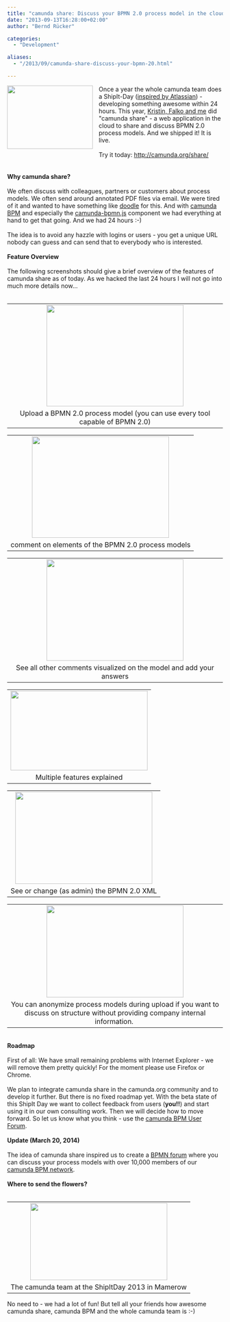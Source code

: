 ```yaml
---
title: "camunda share: Discuss your BPMN 2.0 process model in the cloud"
date: "2013-09-13T16:28:00+02:00"
author: "Bernd Rücker"

categories:
  - "Development"

aliases:
  - "/2013/09/camunda-share-discuss-your-bpmn-20.html"

---
```


<div class="separator" style="clear: both; text-align: center;">
<a href="http://1.bp.blogspot.com/-MvXUG5rgDhg/UjL8aVA19FI/AAAAAAAAAGc/LZzu6Ijyt9M/s1600/screenshot.png" imageanchor="1" style="clear: left; display: inline !important; float: left; margin-bottom: 1em; margin-right: 1em;"><img border="0" src="http://1.bp.blogspot.com/-MvXUG5rgDhg/UjL8aVA19FI/AAAAAAAAAGc/LZzu6Ijyt9M/s200/screenshot.png" height="148" width="200" /></a></div>
Once a year the whole camunda team does a ShipIt-Day (<a href="https://www.atlassian.com/de/company/about/shipit">inspired by Atlassian</a>) - developing something awesome within 24 hours. This year, <a href="http://camunda.org/community/team.html">Kristin, Falko and me</a> did "camunda share" - a web application in the cloud to share and discuss BPMN 2.0 process models. And we shipped it! It is live.<br />
<br />
Try it today: <a href="http://camunda.org/share/">http://camunda.org/share/</a><br />
<br />
<br />
<a name='more'></a><b>Why camunda share?</b><br />
<br />
We often discuss with colleagues, partners or customers about process models. We often send around annotated PDF files via email. We were tired of it and wanted to have something like&nbsp;<a href="http://doodle.com/" target="_blank">doodle</a>&nbsp;for this. And with <a href="http://www.camunda.org/">camunda BPM</a> and especially the <a href="https://github.com/camunda/camunda-bpmn.js/">camunda-bpmn.js</a> component we had everything at hand to get that going. And we had 24 hours :-)<br />
<br />
The idea is to avoid any hazzle with logins or users - you get a unique URL nobody can guess and can send that to everybody who is interested.<br />
<br />
<b>Feature Overview</b><br />
<b><br /></b>
The following screenshots should give a brief overview of the features of camunda share as of today. As we hacked the last 24 hours I will not go into much more details now...<br />
<div class="separator" style="clear: both; text-align: center;">
</div>
<br />
<table align="center" cellpadding="0" cellspacing="0" class="tr-caption-container" style="margin-left: auto; margin-right: auto; text-align: center;"><tbody>
<tr><td style="text-align: center;"><a href="http://1.bp.blogspot.com/-MvXUG5rgDhg/UjL8aVA19FI/AAAAAAAAAGc/LZzu6Ijyt9M/s1600/screenshot.png" imageanchor="1" style="margin-left: auto; margin-right: auto;"><img border="0" src="http://1.bp.blogspot.com/-MvXUG5rgDhg/UjL8aVA19FI/AAAAAAAAAGc/LZzu6Ijyt9M/s320/screenshot.png" height="237" width="320" /></a></td></tr>
<tr><td class="tr-caption" style="text-align: center;">Upload a BPMN 2.0 process model (you can use every tool capable of BPMN 2.0)</td></tr>
</tbody></table>
<table align="center" cellpadding="0" cellspacing="0" class="tr-caption-container" style="margin-left: auto; margin-right: auto; text-align: center;"><tbody>
<tr><td style="text-align: center;"><a href="http://4.bp.blogspot.com/-xW13-eZF8tw/UjL8XjzejzI/AAAAAAAAAGA/E_RDscUkrbo/s1600/addcomment.png" imageanchor="1" style="margin-left: auto; margin-right: auto;"><img border="0" src="http://4.bp.blogspot.com/-xW13-eZF8tw/UjL8XjzejzI/AAAAAAAAAGA/E_RDscUkrbo/s320/addcomment.png" height="237" width="320" /></a></td></tr>
<tr><td class="tr-caption" style="text-align: center;">comment on elements of the BPMN 2.0 process models</td></tr>
</tbody></table>
<table align="center" cellpadding="0" cellspacing="0" class="tr-caption-container" style="margin-left: auto; margin-right: auto; text-align: center;"><tbody>
<tr><td style="text-align: center;"><a href="http://1.bp.blogspot.com/-Y1S2nA11_lM/UjL8X1z37DI/AAAAAAAAAGI/A3Iw-Jmi3yc/s1600/addcomment2.png" imageanchor="1" style="margin-left: auto; margin-right: auto;"><img border="0" src="http://1.bp.blogspot.com/-Y1S2nA11_lM/UjL8X1z37DI/AAAAAAAAAGI/A3Iw-Jmi3yc/s320/addcomment2.png" height="237" width="320" /></a></td></tr>
<tr><td class="tr-caption" style="text-align: center;">See all other comments visualized on the model and add your answers</td></tr>
</tbody></table>
<table align="center" cellpadding="0" cellspacing="0" class="tr-caption-container" style="margin-left: auto; margin-right: auto; text-align: center;"><tbody>
<tr><td style="text-align: center;"><a href="http://3.bp.blogspot.com/-tfPUy1hx32A/UjMAoaLGmrI/AAAAAAAAAG4/RYAdIvE0Nw0/s1600/feature.png" imageanchor="1" style="margin-left: auto; margin-right: auto;"><img border="0" src="http://3.bp.blogspot.com/-tfPUy1hx32A/UjMAoaLGmrI/AAAAAAAAAG4/RYAdIvE0Nw0/s320/feature.png" height="186" width="320" /></a></td></tr>
<tr><td class="tr-caption" style="text-align: center;">Multiple features explained</td></tr>
</tbody></table>
<table align="center" cellpadding="0" cellspacing="0" class="tr-caption-container" style="margin-left: auto; margin-right: auto; text-align: center;"><tbody>
<tr><td style="text-align: center;"><a href="http://4.bp.blogspot.com/-fobJUen7IxY/UjL8bbQxbRI/AAAAAAAAAGs/EXvwMXJLwd0/s1600/xml-view.png" imageanchor="1" style="margin-left: auto; margin-right: auto;"><img border="0" src="http://4.bp.blogspot.com/-fobJUen7IxY/UjL8bbQxbRI/AAAAAAAAAGs/EXvwMXJLwd0/s320/xml-view.png" height="215" width="320" /></a></td></tr>
<tr><td class="tr-caption" style="text-align: center;">See or change (as admin) the BPMN 2.0 XML</td></tr>
</tbody></table>
<table align="center" cellpadding="0" cellspacing="0" class="tr-caption-container" style="margin-left: auto; margin-right: auto; text-align: center;"><tbody>
<tr><td style="text-align: center;"><a href="http://3.bp.blogspot.com/-FC-07l9gzbA/UjMEFuzeSgI/AAAAAAAAAHE/YNQCS-wY3BM/s1600/anonymized.png" imageanchor="1" style="margin-left: auto; margin-right: auto;"><img border="0" src="http://3.bp.blogspot.com/-FC-07l9gzbA/UjMEFuzeSgI/AAAAAAAAAHE/YNQCS-wY3BM/s320/anonymized.png" height="215" width="320" /></a></td></tr>
<tr><td class="tr-caption" style="text-align: center;">You can anonymize process models during upload if you want to discuss on structure without providing company internal information.&nbsp;</td></tr>
</tbody></table>
<br />
<b>Roadmap</b><br />
<br />
First of all: We have small remaining problems with Internet Explorer - we will remove them pretty quickly! For the moment please use Firefox or Chrome.<br />
<br />
We plan to integrate camunda share in the camunda.org community and to develop it further. But there is no fixed roadmap yet. With the beta state of this ShipIt Day we want to collect feedback from users (<b>you!!</b>) and start using it in our own consulting work. Then we will decide how to move forward. So let us know what you think - use the <a href="http://camunda.org/community/forum.html">camunda BPM User Forum</a>.<br />
<br />
<b>Update (March 20, 2014)</b><br />
<b><br /></b>
The idea of camunda share inspired us to create a <a href="http://network.camunda.org/forum">BPMN forum</a> where you can discuss your process models with over 10,000 members of our <a href="http://network.camunda.org/">camunda BPM network</a>.<br />
<br />
<b>Where to send the flowers?</b><br />
<br />
<table align="center" cellpadding="0" cellspacing="0" class="tr-caption-container" style="margin-left: auto; margin-right: auto; text-align: center;"><tbody>
<tr><td style="text-align: center;"><a href="http://2.bp.blogspot.com/-DdZoJuwClbU/UjMga3blgAI/AAAAAAAAAHQ/3fGsuJODIxA/s1600/shipItTeam.JPG" imageanchor="1" style="margin-left: auto; margin-right: auto;"><img border="0" src="http://2.bp.blogspot.com/-DdZoJuwClbU/UjMga3blgAI/AAAAAAAAAHQ/3fGsuJODIxA/s320/shipItTeam.JPG" height="180" width="320" /></a></td></tr>
<tr><td class="tr-caption" style="text-align: center;">The camunda team at the ShipItDay 2013 in Mamerow</td></tr>
</tbody></table>
No need to - we had a lot of fun! But tell all your friends how awesome camunda share, camunda BPM and the whole camunda team is :-)
